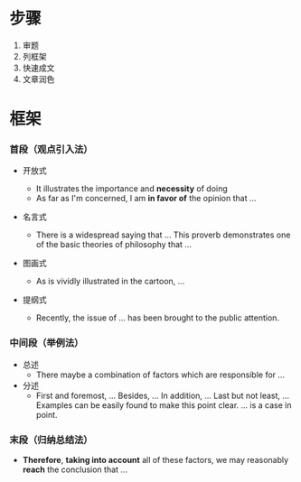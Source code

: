 # 步骤

1. 审题
2. 列框架
3. 快速成文
4. 文章润色

# 框架

### 首段（观点引入法）

- 开放式
  - It illustrates the importance and **necessity** of doing
  - As far as I'm concerned, I am **in favor of** the opinion that ...

- 名言式
  - There is a widespread saying that ... This proverb demonstrates one of the basic theories of philosophy that ...
  
- 图画式
  - As is vividly illustrated in the cartoon, ...
  
- 提纲式
  - Recently, the issue of ... has been brought to the public attention.

### 中间段（举例法）

- 总述
  - There maybe a combination of factors which are responsible for ...
- 分述
  - First and foremost, ... Besides, ... In addition, ... Last but not least, ... Examples can be easily found to make this point clear. ... is a case in point.

### 末段（归纳总结法）

- **Therefore**, **taking into account** all of these factors, we may reasonably **reach** the conclusion that ...
